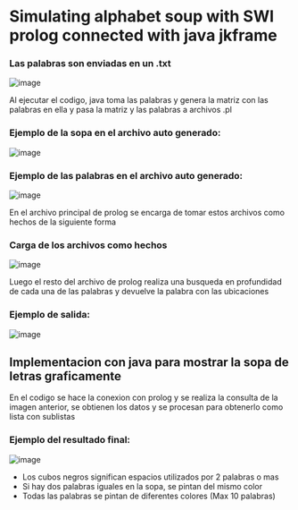 # Simulating alphabet soup with SWI prolog connected with java jkframe

### Las palabras son enviadas en un .txt
![image](https://github.com/Fabricio06/Simulating-alphabet-soup-with-SWI-prolog/assets/82431338/3324f900-e3e5-4338-8e88-dc698e49db7c)

Al ejecutar el codigo, java toma las palabras y genera la matriz con las palabras en ella y pasa la matriz y las palabras a archivos .pl

### Ejemplo de la sopa en el archivo auto generado:
![image](https://github.com/Fabricio06/Simulating-alphabet-soup-with-SWI-prolog/assets/82431338/3f5ffe04-b595-42c6-b59d-c222c42653cb)

### Ejemplo de las palabras en el archivo auto generado:
![image](https://github.com/Fabricio06/Simulating-alphabet-soup-with-SWI-prolog/assets/82431338/993ca9f8-d563-4168-bd10-5f53a1cf198c)

En el archivo principal de prolog se encarga de tomar estos archivos como hechos de la siguiente forma

### Carga de los archivos como hechos
![image](https://github.com/Fabricio06/Simulating-alphabet-soup-with-SWI-prolog/assets/82431338/a298f71d-836b-4a09-a8cf-3da8bf786d0a)

Luego el resto del archivo de prolog realiza una busqueda en profundidad de cada una de las palabras
y devuelve la palabra con las ubicaciones

### Ejemplo de salida:
![image](https://github.com/Fabricio06/Simulating-alphabet-soup-with-SWI-prolog/assets/82431338/51057434-1c41-42bf-80b9-187d2387cf31)


## Implementacion con java para mostrar la sopa de letras graficamente

En el codigo se hace la conexion con prolog y se realiza la consulta de la imagen anterior, se obtienen los datos y se procesan para obtenerlo como lista con sublistas

### Ejemplo del resultado final:
![image](https://github.com/Fabricio06/Simulating-alphabet-soup-with-SWI-prolog/assets/82431338/3211d73e-a90f-4f2b-862c-8b282fe3c420)

* Los cubos negros significan espacios utilizados por 2 palabras o mas
* Si hay dos palabras iguales en la sopa, se pintan del mismo color
* Todas las palabras se pintan de diferentes colores (Max 10 palabras)
